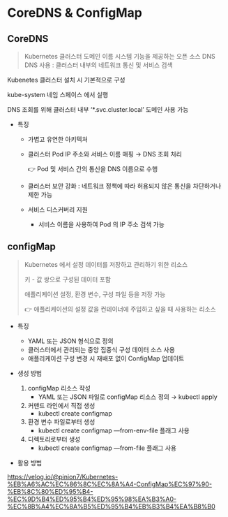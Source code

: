 # CoreDNS & ConfigMap



## CoreDNS

> Kubernetes 클러스터 도메인 이름 시스템 기능을 제공하는 오픈 소스 DNS 
> DNS 사용 : 클러스터 내부의 네트워크 통신 및 서비스 검색



Kubenetes 클러스터 설치 시 기본적으로 구성 

kube-system 네임 스페이스 에서 실행 

DNS 조회를 위해 클러스터 내부 ‘*.svc.cluster.local’ 도메인 사용 가능



- 특징

  - 가볍고 유연한 아키텍처

  - 클러스터 Pod IP 주소와 서비스 이름 매핑 → DNS 조회 처리

    👉 Pod 및 서비스 간의 통신을 DNS 이름으로 수행

  - 클러스터 보안 강화 : 네트워크 정책에 따라 허용되지 않은 통신을 차단하거나 제한 가능

  - 서비스 디스커버리 지원

    - 서비스 이름을 사용하여 Pod 의 IP 주소 검색 가능





## configMap

> Kubernetes 에서 설정 데이터를 저장하고 관리하기 위한 리소스 
>
> 키 - 값 쌍으로 구성된 데이터 포함 
>
> 애플리케이션 설정, 환경 변수, 구성 파일 등을 저장 가능 
>
> 👉 애플리케이션의 설정 값을 컨테이너에 주입하고 싶을 때 사용하는 리소스



- 특징
  - YAML 또는 JSON 형식으로 정의
  - 클러스터에서 관리되는 중앙 집중식 구성 데이터 소스 사용
  - 애플리케이션 구성 변경 시 재배포 없이 ConfigMap 업데이트
- 생성 방법
  1. configMap 리소스 작성
     - YAML 또는 JSON 파일로 configMap 리소스 정의 → kubectl apply
  2. 커맨드 라인에서 직접 생성
     - kubectl create configmap
  3. 환경 변수 파일로부터 생성
     - kubectl create configmap —from-env-file 플래그 사용
  4. 디렉토리로부터 생성
     - kubectl create configmap —from-file 플래그 사용





- 활용 방법

https://velog.io/@pinion7/Kubernetes-%EB%A6%AC%EC%86%8C%EC%8A%A4-ConfigMap%EC%97%90-%EB%8C%80%ED%95%B4-%EC%9D%B4%ED%95%B4%ED%95%98%EA%B3%A0-%EC%8B%A4%EC%8A%B5%ED%95%B4%EB%B3%B4%EA%B8%B0
